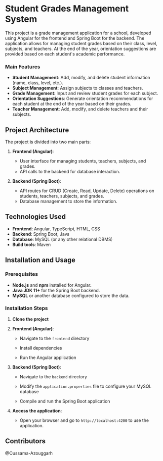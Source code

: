 # Student Grades Management System

This project is a grade management application for a school, developed using Angular for the frontend and Spring Boot for the backend. The application allows for managing student grades based on their class, level, subjects, and teachers. At the end of the year, orientation suggestions are provided based on each student's academic performance.


### Main Features
- **Student Management**: Add, modify, and delete student information (name, class, level, etc.).
- **Subject Management**: Assign subjects to classes and teachers.
- **Grade Management**: Input and review student grades for each subject.
- **Orientation Suggestions**: Generate orientation recommendations for each student at the end of the year based on their grades.
- **Teacher Management**: Add, modify, and delete teachers and their subjects.

## Project Architecture
The project is divided into two main parts:
1. **Frontend (Angular)**:
   - User interface for managing students, teachers, subjects, and grades.
   - API calls to the backend for database interaction.

2. **Backend (Spring Boot)**:
   - API routes for CRUD (Create, Read, Update, Delete) operations on students, teachers, subjects, and grades.
   - Database management to store the information.

## Technologies Used
- **Frontend**: Angular, TypeScript, HTML, CSS
- **Backend**: Spring Boot, Java
- **Database**: MySQL (or any other relational DBMS)
- **Build tools**: Maven

## Installation and Usage

### Prerequisites
- **Node.js** and **npm** installed for Angular.
- **Java JDK 11+** for the Spring Boot backend.
- **MySQL** or another database configured to store the data.

### Installation Steps
1. **Clone the project**

2. **Frontend (Angular)**:
    - Navigate to the `frontend` directory
      
    - Install dependencies
      
    - Run the Angular application

3. **Backend (Spring Boot)**:
    - Navigate to the `backend` directory
      
    - Modify the `application.properties` file to configure your MySQL database
     
    - Compile and run the Spring Boot application
     

4. **Access the application**:
   
   - Open your browser and go to `http://localhost:4200` to use the application.

## Contributors
   @Oussama-Azouggarh
   

